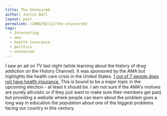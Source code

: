 ```yaml
---
title: The Uninsured
author: Justin Ball
layout: post
permalink: /2008/02/12/the-uninsured/
tags:
  - Interesting
  - ama
  - health insurance
  - politics
  - uninsured
---
```


I saw an ad on TV last night (while learning about the history of drug addiction on the History Channel). It was sponsored by the AMA but highlights the health care crisis in the United States. [1 out of 7 people does not have health insurance.][1] This is bound to be a major topic in the upcoming election - at least it should be. I am not sure if the AMA's motives are purely altruistic or if they just want to make sure their members get paid, but providing a website where people can learn about the problem goes a long way in education the population about one of the biggest problems facing our country in this century.

 [1]: http://www.ama-assn.org/ama/pub/category/17712.html